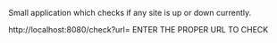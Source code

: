 Small application which checks if any site is up or down currently.

http://localhost:8080/check?url= ENTER THE PROPER URL TO CHECK
